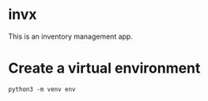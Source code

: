 # invx
This is an inventory management app. 


# Create a virtual environment 
```console
python3 -m venv env
```
